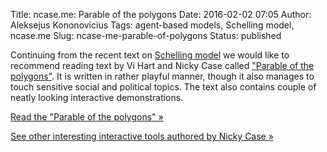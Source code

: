 Title: ncase.me: Parable of the polygons
Date: 2016-02-02 07:05
Author: Aleksejus Kononovicius
Tags: agent-based models, Schelling model, ncase.me
Slug: ncase-me-parable-of-polygons
Status: published

Continuing from the recent text on [Schelling
model]({filename}/articles/2015/schellings-segregation-model.md) we
would like to recommend reading text by Vi Hart and Nicky Case called
["Parable of the polygons"](https://ncase.me/polygons/). It is written in
rather playful manner, though it also manages to touch sensitive social
and political topics. The text also contains couple of neatly looking
interactive demonstrations.

[Read the "Parable of the polygons" &raquo;](https://ncase.me/polygons/)

[See other interesting interactive tools authored by Nicky Case
&raquo;](https://ncase.me)

